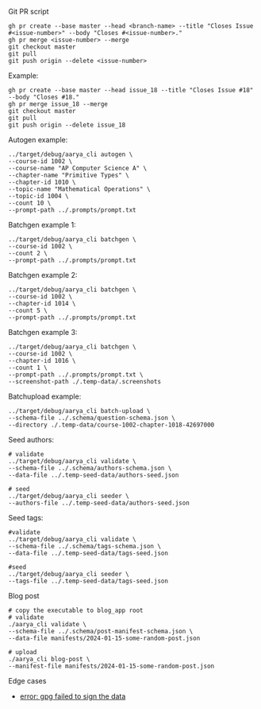 Git PR script

```shell
gh pr create --base master --head <branch-name> --title "Closes Issue #<issue-number>" --body "Closes #<issue-number>."
gh pr merge <issue-number> --merge
git checkout master
git pull
git push origin --delete <issue-number>
```

Example:

```shell
gh pr create --base master --head issue_18 --title "Closes Issue #18" --body "Closes #18."
gh pr merge issue_18 --merge
git checkout master
git pull
git push origin --delete issue_18
```

Autogen example:

```shell
../target/debug/aarya_cli autogen \
--course-id 1002 \
--course-name "AP Computer Science A" \
--chapter-name "Primitive Types" \
--chapter-id 1010 \
--topic-name "Mathematical Operations" \
--topic-id 1004 \
--count 10 \
--prompt-path ../.prompts/prompt.txt
```

Batchgen example 1:

```shell
../target/debug/aarya_cli batchgen \
--course-id 1002 \
--count 2 \
--prompt-path ../.prompts/prompt.txt
```

Batchgen example 2:

```shell
../target/debug/aarya_cli batchgen \
--course-id 1002 \
--chapter-id 1014 \
--count 5 \
--prompt-path ../.prompts/prompt.txt
```

Batchgen example 3:

```shell
../target/debug/aarya_cli batchgen \
--course-id 1002 \
--chapter-id 1016 \
--count 1 \
--prompt-path ../.prompts/prompt.txt \
--screenshot-path ./.temp-data/.screenshots
```

Batchupload example:

```shell
../target/debug/aarya_cli batch-upload \
--schema-file ../.schema/question-schema.json \
--directory ./.temp-data/course-1002-chapter-1018-42697000
```

Seed authors:

```shell
# validate
../target/debug/aarya_cli validate \
--schema-file ../.schema/authors-schema.json \
--data-file ../.temp-seed-data/authors-seed.json

# seed
../target/debug/aarya_cli seeder \
--authors-file ../.temp-seed-data/authors-seed.json
```

Seed tags:

```shell
#validate
../target/debug/aarya_cli validate \
--schema-file ../.schema/tags-schema.json \
--data-file ../.temp-seed-data/tags-seed.json

#seed
../target/debug/aarya_cli seeder \
--tags-file ../.temp-seed-data/tags-seed.json
```

Blog post

```shell
# copy the executable to blog_app root
# validate
./aarya_cli validate \
--schema-file ../.schema/post-manifest-schema.json \
--data-file manifests/2024-01-15-some-random-post.json

# upload
./aarya_cli blog-post \
--manifest-file manifests/2024-01-15-some-random-post.json
```

Edge cases

- [error: gpg failed to sign the data](https://stackoverflow.com/questions/39494631/gpg-failed-to-sign-the-data-fatal-failed-to-write-commit-object-git-2-10-0)
